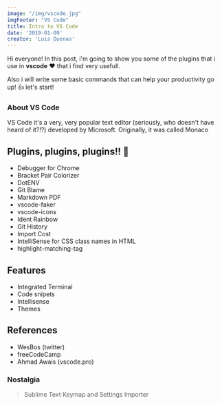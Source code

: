 ```yaml
---
image: "/img/vscode.jpg"
imgFooter: "VS Code"
title: Intro to VS Code
date: '2019-01-09'
creator: 'Luis Duenas'
---
```

Hi everyone!
In this post, i'm going to show you some of the plugins that i use in **vscode** :heart: that i find very usefull.

Also i will write some basic commands that can help your productivity go up! :thumbsup: let's start!


### About VS Code
VS Code it's a very, very popular text editor (seriously, who doesn't have heard of it?!?) developed by Microsoft.
Originally, it was called Monaco


## Plugins, plugins, plugins!! :raised_hands:
- Debugger for Chrome
- Bracket Pair Colorizer
- DotENV
- Git Blame
- Markdown PDF
- vscode-faker
- vscode-icons
- Ident Rainbow
- Git History
- Import Cost
- IntelliSense for CSS class names in HTML
- highlight-matching-tag

## Features
- Integrated Terminal
- Code snipets
- Intellisense
- Themes

## References
- WesBos (twitter)
- freeCodeCamp
- Ahmad Awais (vscode.pro)


### Nostalgia
> Sublime Text Keymap and Settings Importer